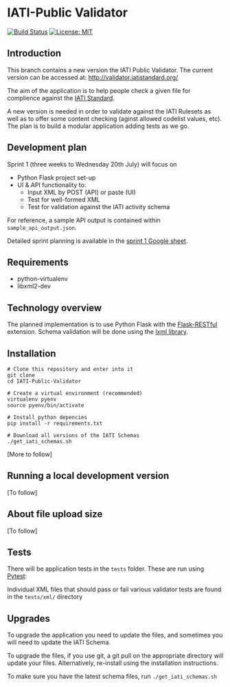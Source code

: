 # IATI-Public Validator

[![Build Status](https://travis-ci.org/IATI/IATI-Public-Validator.svg?branch=master)](https://travis-ci.org/IATI/IATI-Public-Validator)
[![License: MIT](https://img.shields.io/badge/license-AGPLv3-blue.svg)](https://github.com/IATI/IATI-Public-Validator/blob/master/LICENSE.md)


## Introduction

This branch contains a new version the IATI Public Validator. The current version can be accessed at: http://validator.iatistandard.org/

The aim of the application is to help people check a given  file for complience against the [IATI Standard](http://www.iatistandard.org/).

A new version is needed in order to validate against the IATI Rulesets as well as to offer some content checking (aginst allowed codelist values, etc). The plan is to build a modular application adding tests as we go.


## Development plan
Sprint 1 (three weeks to Wednesday 20th July) will focus on

* Python Flask project set-up
* UI & API functionality to:
  * Input XML by POST (API) or paste (UI)
  * Test for well-formed XML
  * Test for validation against the IATI activity schema

For reference, a sample API output is contained within `sample_api_output.json`.

Detailed sprint planning is available in the [sprint 1 Google sheet](https://docs.google.com/spreadsheets/d/1yGL0MC6p7Ul9EeWNctXqnL8fehkt94OaMa2GVEnsrfI/edit?usp=sharing).


## Requirements

* python-virtualenv
* libxml2-dev


## Technology overview

The planned implementation is to use Python Flask with the [Flask-RESTful]( http://flask-restful-cn.readthedocs.io) extension. Schema validation will be done using the [lxml library](http://lxml.de/).


## Installation

```
# Clone this repository and enter into it
git clone 
cd IATI-Public-Validator

# Create a virtual environment (recommended)
virtualenv pyenv
source pyenv/bin/activate

# Install python depencies
pip install -r requirements.txt

# Download all versions of the IATI Schemas 
./get_iati_schemas.sh
```

[More to follow]


## Running a local development version

[To follow]


## About file upload size

[To follow]


## Tests

There will be application tests in the `tests` folder. These are run using [Pytest](http://pytest.org/latest/):

Individual XML files that should pass or fail various validator tests are found in the `tests/xml/` directory


## Upgrades

To upgrade the application you need to update the files, and sometimes you will need to update the IATI Schema.

To upgrade the files, if you use git, a git pull on the appropriate directory will update your files. Alternatively, re-install using the installation instructions.

To make sure you have the latest schema files, run `./get_iati_schemas.sh`
